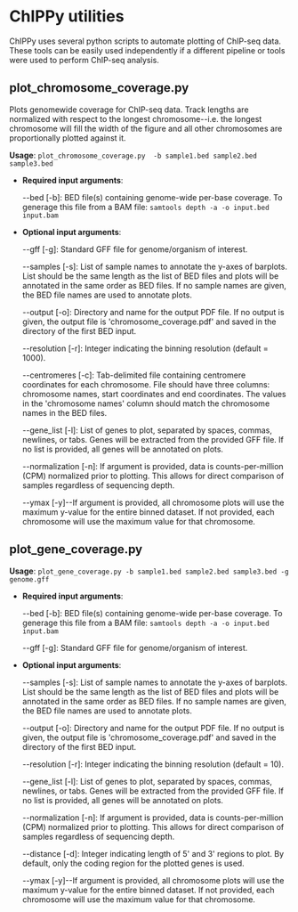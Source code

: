 # ChIPPy utilities
ChIPPy uses several python scripts to automate plotting of ChIP-seq data. These tools can be easily used independently if a different pipeline or tools were used to perform ChIP-seq analysis.

## plot_chromosome_coverage.py

Plots genomewide coverage for ChIP-seq data. Track lengths are normalized with respect to the longest chromosome--i.e. the longest chromosome will fill the width of the figure and all other chromosomes are proportionally plotted against it.

**Usage**: ```plot_chromosome_coverage.py  -b sample1.bed sample2.bed sample3.bed```

- **Required input arguments**:

    --bed [-b]: BED file(s) containing genome-wide per-base coverage. To generage this file from a BAM file: ```samtools depth -a -o input.bed input.bam```

- **Optional input arguments**:

    --gff [-g]: Standard GFF file for genome/organism of interest.

    --samples [-s]: List of sample names to annotate the y-axes of barplots. List should be the same length as the list of BED files and plots will be annotated in the same order as BED files. If no sample names are given, the BED file names are used to annotate plots.

    --output [-o]: Directory and name for the output PDF file. If no output is given, the output file is 'chromosome_coverage.pdf' and saved in the directory of the first BED input.

    --resolution [-r]: Integer indicating the binning resolution (default = 1000).

    --centromeres [-c]: Tab-delimited file containing centromere coordinates for each chromosome. File should have three columns: chromosome names, start coordinates and end coordinates. The values in the 'chromosome names' column should match the chromosome names in the BED files.

    --gene_list [-l]: List of genes to plot, separated by spaces, commas, newlines, or tabs. Genes will be extracted from the provided GFF file. If no list is provided, all genes will be annotated on plots.

    --normalization [-n]: If argument is provided, data is counts-per-million (CPM) normalized prior to plotting. This allows for direct comparison of samples regardless of sequencing depth.

    --ymax [-y]--If argument is provided, all chromosome plots will use the maximum y-value for the entire binned dataset. If not provided, each chromosome will use the maximum value for that chromosome.

## plot_gene_coverage.py

**Usage**: ```plot_gene_coverage.py -b sample1.bed sample2.bed sample3.bed -g genome.gff```

- **Required input arguments**:

    --bed [-b]: BED file(s) containing genome-wide per-base coverage. To generage this file from a BAM file: ```samtools depth -a -o input.bed input.bam```

    --gff [-g]: Standard GFF file for genome/organism of interest.

- **Optional input arguments**:

    --samples [-s]: List of sample names to annotate the y-axes of barplots. List should be the same length as the list of BED files and plots will be annotated in the same order as BED files. If no sample names are given, the BED file names are used to annotate plots.

    --output [-o]: Directory and name for the output PDF file. If no output is given, the output file is 'chromosome_coverage.pdf' and saved in the directory of the first BED input.

    --resolution [-r]: Integer indicating the binning resolution (default = 10).

    --gene_list [-l]: List of genes to plot, separated by spaces, commas, newlines, or tabs. Genes will be extracted from the provided GFF file. If no list is provided, all genes will be annotated on plots.

    --normalization [-n]: If argument is provided, data is counts-per-million (CPM) normalized prior to plotting. This allows for direct comparison of samples regardless of sequencing depth.

    --distance [-d]: Integer indicating length of 5' and 3' regions to plot. By default, only the coding region for the plotted genes is used.

    --ymax [-y]--If argument is provided, all chromosome plots will use the maximum y-value for the entire binned dataset. If not provided, each chromosome will use the maximum value for that chromosome.
